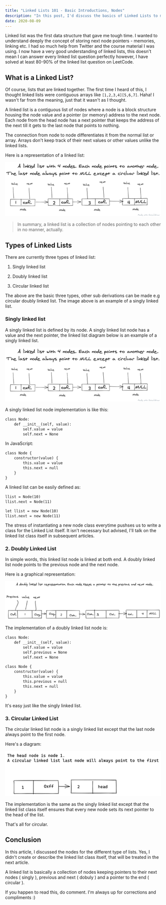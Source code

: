```yaml
--- 
title: "Linked Lists 101 - Basic Introductions, Nodes" 
description: "In this post, I'd discuss the basics of Linked Lists to my understanding." 
date: 2020-08-09 
---
```


Linked list was the first data structure that gave me tough time. I wanted to understand deeply the concept of storing next node pointers - memories, linking etc. I had so much help from Twitter and the course material I was using. I now have a very good understanding of linked lists, this doesn't mean I can answer every linked list question perfectly however, I have solved at least 80-90% of the linked list question on LeetCode.

## What is a Linked List?

Of course, lists that are linked together. The first time I heard of this, I thought linked lists were contiguous arrays like `[1,2,3,4][5,6,7]`. Haha! I wasn't far from the meaning, just that it wasn't as I thought.

A linked list is a contiguous list of nodes where a node is a block structure housing the node value and a pointer (or memory) address to the next node. Each node from the head node has a next pointer that keeps the address of the next till it gets to the last node that points to nothing. 

The connection from node to node differentiates it from the normal list or array. Arrays don't keep track of their next values or other values unlike the linked lists.

Here is a representation of a linked list:

![Linked List Representation](./imgs/linked-list-repr.png)

> In summary, a linked list is a collection of nodes pointing to each other in no manner, actually.

## Types of Linked Lists

There are currently three types of linked list:

1. Singly linked list

2. Doubly linked list

3. Circular linked list

The above are the basic three types, other sub derivations can be made e.g circular doubly linked list. The image above is an example of a singly linked list.

### Singly linked list

A singly linked list is defined by its node. A singly linked list node has a value and the next pointer, the linked list diagram below is an example of a singly linked list.

![Linked List Representation](./imgs/linked-list-repr.png)

A singly linked list node implementation is like this:

```py{codeTitle: Node.py}
class Node:
    def __init__(self, value):
        self.value = value
        self.next = None  
```

In JavaScript:

```javascript{codeTitle: Node.js}
class Node {
    constructor(value) {
        this.value = value
        this.next = null
    }
}
```


A linked list can be easily defined as:

```py{codeTitle: In Python}
llist = Node(10)
llist.next = Node(11)
```

```javascript{codeTitle: In JavaScript}
let llist = new Node(10)
llist.next = new Node(11)
```

The stress of instantiating a new node class everytime pushses us to write a class for the Linked List itself. It isn't necessary but advised, I'll talk on the linked list class itself in subsequent articles.

### 2. Doubly Linked List

In simple words, this linked list node is linked at both end. A doubly linked list node points to the previous node and the next node.

Here is a graphical representation:

![Doubly linked list](./imgs/doubly-linked-list.png)

The implementation of a doubly linked list node is:

```py{codeTitle: Node.py}
class Node:
    def __init__(self, value):
        self.value = value
        self.previous = None
        self.next = None
```

```javascript{codeTitle: Node.js}
class Node {
    constructor(value) {
        this.value = value
        this.previous = null
        this.next = null
    }
}
```

It's easy just like the singly linked list.

### 3. Circular Linked List

The circular linked list node is a singly linked list except that the last node always point to the first node.

Here's a diagram:

![Circular linked list](./imgs/circular-linked-list.png)

The implementation is the same as the singly linked list except that the linked list class itself ensures that every new node sets its next pointer to the head of the list.

That's all for circular.

## Conclusion

In this article, I discussed the nodes for the different type of lists. Yes, I didn't create or describe the linked list class itself, that will be treated in the next article.

A linked list is basically a collection of nodes keeping pointers to their next nodes ( singly ), previous and next ( dobuly ) and a pointer to the end ( circular ).

If you happen to read this, do comment. I'm always up for corrections and compliments :)